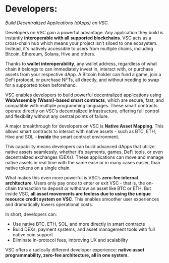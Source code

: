 # Developers: 

*Build Decentralized Applications (dApps) on VSC.*

Developers on VSC gain a powerful advantage. Any application they build is instantly **interoperable with all supported blockchains**. VSC acts as a cross-chain hub which means your project isn’t siloed to one ecosystem. Instead, it's natively accessible to users from multiple chains, including Bitcoin, Ethereum, Solana, Hive and others.

Thanks to **wallet interoperability**, any wallet address, regardless of what chain it belongs to can immediately invest in, interact with, or purchase assets from your respective dApp. A Bitcoin holder can fund a game, join a DeFi protocol, or purchase NFTs, all directly, and without needing to swap for a supported token beforehand.

VSC enables developers to build powerful decentralized applications using **WebAssembly (Wasm)-based smart contracts**, which are secure, fast, and compatible with multiple programming languages. These smart contracts operate directly on VSC’s decentralized infrastructure, offering full control and flexibility without any central points of failure.

A major breakthrough for developers on VSC is **Native Asset Mapping**. This allows smart contracts to interact  with native assets - such as BTC, ETH, Hive and SOL - **inside** the smart contract environment.

This capability means developers can build advanced dApps that utilize native assets seamlessly, whether it’s payments, games, DeFi tools, or even decentralized exchanges (DEXs). These applications can move and manage native assets in real time with the same ease or in many cases easier, than native tokens on a single chain.

What makes this even more powerful is VSC’s **zero-fee internal architecture**. Users only pay once to enter or exit VSC - that is, the on-chain transaction to deposit or withdraw an asset like BTC or ETH. But inside VSC, **all asset movements are feeless due to using the unique resource credit system on VSC**. This enables smoother user experiences and dramatically lowers operational costs.

In short, developers can:

- Use native BTC, ETH, SOL, and more directly in smart contracts
- Build DEXs, payment systems, and asset management tools with full native coin support
- Eliminate in-protocol fees, improving UX and scalability

VSC offers a radically different developer experience: **native asset programmability, zero-fee architecture, all in one system.**

